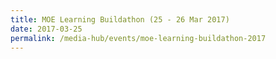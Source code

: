 ```yaml
---
title: MOE Learning Buildathon (25 - 26 Mar 2017)
date: 2017-03-25
permalink: /media-hub/events/moe-learning-buildathon-2017
---
```

